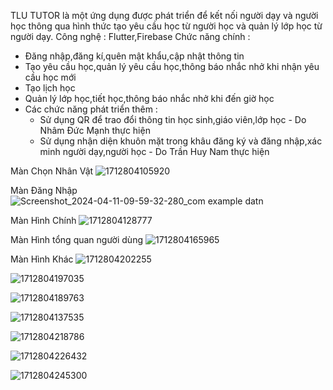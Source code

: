 TLU TUTOR là một ứng dụng được phát triển để kết nối người dạy và người học thông qua hình thức tạo yêu cầu học từ người học và quản lý lớp học từ người dạy.
Công nghệ : Flutter,Firebase
Chức năng chính :
   - Đăng nhập,đăng kí,quên mật khẩu,cập nhật thông tin
   - Tạo yêu cầu học,quản lý yêu cầu học,thông báo nhắc nhở khi nhận yêu cầu học mới
   - Tạo lịch học
   - Quản lý lớp học,tiết học,thông báo nhắc nhở khi đến giờ học
   - Các chức năng phát triển thêm :
       + Sử dụng QR để trao đổi thông tin học sinh,giáo viên,lớp học - Do Nhâm Đức Mạnh thực hiện
       + Sử dụng nhận diện khuôn mặt trong khâu đăng ký và đăng nhập,xác minh người dạy,người học - Do Trần Huy Nam thực hiện



Màn Chọn Nhân Vật 
![1712804105920](https://github.com/ZecManh/Student_Learn/assets/62164165/7c6913c6-a089-4434-bcf9-4139c9cce7a6)

Màn Đăng Nhập
![Screenshot_2024-04-11-09-59-32-280_com example datn](https://github.com/ZecManh/Student_Learn/assets/62164165/7dc6ca4c-99e8-43be-9d50-c7fa8b0b4148)

Màn Hình Chính
![1712804128777](https://github.com/ZecManh/Student_Learn/assets/62164165/e7e624cf-56bf-4447-98b6-3fab145049e4)

Màn Hình tổng quan người dùng
![1712804165965](https://github.com/ZecManh/Student_Learn/assets/62164165/84606676-ab97-40de-8ff1-d07bb43d90d9)

Màn Hình Khác
![1712804202255](https://github.com/ZecManh/Student_Learn/assets/62164165/5fac1610-5b3f-4f5a-9b38-8bd0b7b98784)

![1712804197035](https://github.com/ZecManh/Student_Learn/assets/62164165/b5131b6d-b069-4aba-b78d-896a9ee1a656)

![1712804189763](https://github.com/ZecManh/Student_Learn/assets/62164165/842f775b-df4e-488c-bf74-fd64e8c79265)

![1712804137535](https://github.com/ZecManh/Student_Learn/assets/62164165/074fbc0c-4eb5-4240-9172-df46267c2021)

![1712804218786](https://github.com/ZecManh/Student_Learn/assets/62164165/778e7ead-2162-4675-9721-ddd0b32a6e53)

![1712804226432](https://github.com/ZecManh/Student_Learn/assets/62164165/be5f6ad1-a01f-4dbc-b3d0-b923f5bd4c15)

![1712804245300](https://github.com/ZecManh/Student_Learn/assets/62164165/52c4bbd8-fe28-4c0a-a55b-f2af9a728d80)
